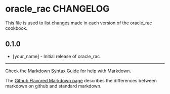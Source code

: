 # oracle_rac CHANGELOG

This file is used to list changes made in each version of the oracle_rac cookbook.

## 0.1.0
- [your_name] - Initial release of oracle_rac

- - -
Check the [Markdown Syntax Guide](http://daringfireball.net/projects/markdown/syntax) for help with Markdown.

The [Github Flavored Markdown page](http://github.github.com/github-flavored-markdown/) describes the differences between markdown on github and standard markdown.
